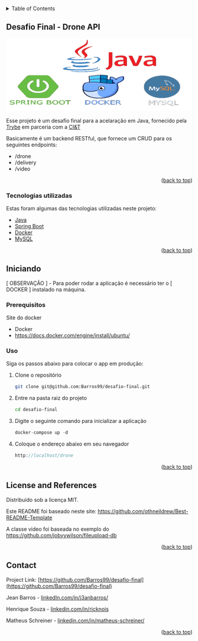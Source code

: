 <div id="top"></div>
<br />




<!-- TABLE OF CONTENTS -->
<details>
  <summary>Table of Contents</summary>
  <ol>
    <li>
      <a href="#sobre-o-projeto">Sobre o projeto</a>
      <ul>
        <li><a href="#tecnologias-utilizadas">Tecnologias utilizadas</a></li>
      </ul>
    </li>
    <li>
      <a href="#iniciando">Iniciando</a>
      <ul>
        <li><a href="#prerequisitos">Prerequisitos</a></li>
      </ul>
    </li>
    <li><a href="#license">License</a></li>
    <li><a href="#contact">Contact</a></li>
  </ol>
</details>



<!-- ABOUT THE PROJECT -->
## Desafio Final - Drone API

[![Product Name Screen Shot][product-screenshot]](https://example.com)

Esse projeto é um desafio final para a acelaração em Java, fornecido pela [Trybe](https://www.betrybe.com/) em parceria com a [CI&T](https://ciandt.com/br/)

Basicamente é um backend RESTful, que fornece um CRUD para os seguintes endpoints:
* /drone
* /delivery
* /video

<p align="right">(<a href="#top">back to top</a>)</p>



### Tecnologias utilizadas

Estas foram algumas das tecnologias utilizadas neste projeto:

* [Java](https://www.java.com/pt-BR/)
* [Spring Boot](https://spring.io/projects/spring-boot)
* [Docker](https://www.docker.com/)
* [MySQL](https://www.mysql.com/)

<p align="right">(<a href="#top">back to top</a>)</p>



<!-- GETTING STARTED -->
## Iniciando

[ OBSERVAÇÃO ] - Para poder rodar a aplicação é necessário ter o [ DOCKER ] instalado na máquina.

### Prerequisitos

Site do docker 
* Docker
* https://docs.docker.com/engine/install/ubuntu/

### Uso

Siga os passos abaixo para colocar o app em produção:


1. Clone o repositório
   ```sh
   git clone git@github.com:Barros99/desafio-final.git
   ```
3. Entre na pasta raiz do projeto
   ```sh
   cd desafio-final
   ```
4. Digite o seguinte comando para inicializar a aplicação
   ```js
   docker-compose up -d
   ```
5. Coloque o endereço abaixo em seu navegador
   ```js
   http://localhost/drone
   ```


<p align="right">(<a href="#top">back to top</a>)</p>

<!-- LICENSE -->
## License and References

Distribuído sob a licença MIT.

Este README foi baseado neste site: https://github.com/othneildrew/Best-README-Template

A classe video foi baseada no exemplo do https://github.com/jobyywilson/fileupload-db

<p align="right">(<a href="#top">back to top</a>)</p>



<!-- CONTACT -->
## Contact

Project Link: [https://github.com/Barros99/desafio-final](https://github.com/Barros99/desafio-final)

Jean Barros - [linkedIn.com/in/j3anbarros/](https://www.linkedin.com/in/j3anbarros/)

Henrique Souza - [linkedin.com/in/ricknois](https://www.linkedin.com/in/ricknois/)

Matheus Schreiner - [linkedin.com/in/matheus-schreiner/](https://www.linkedin.com/in/matheus-schreiner/)

<p align="right">(<a href="#top">back to top</a>)</p>

[linkedin-shield]: https://img.shields.io/badge/-LinkedIn-black.svg?style=for-the-badge&logo=linkedin&colorB=555
[linkedin-url]: https://www.linkedin.com/in/j3anbarros/
[product-screenshot]: readme-images/mern.png